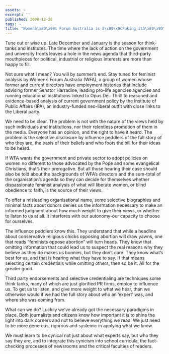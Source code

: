 ```yaml
---
assets: ~
excerpt: ''
published: 2008-12-28
tags: ~
title: "Womenâ\x80\x99s Forum Australia is â\x80\x9CFaking itâ\x80\x9D"
---
```

Tune out or wise up. Late December and January is the season for
think-tanks and institutes. The time where the lack of action on the
government and university fronts leaves a hole in the news agenda that
third-party mouthpieces for political, industrial or religious interests
are more than happy to fill.

Not sure what I mean? You will by summer’s end. Stay tuned for feminist
analysis by Women’s Forum Australia (WFA), a group of women whose former
and current directors have employment histories that include advising
former Senator Harradine, leading pro-life agencies agencies and running
educational institutions linked to Opus Dei. Thrill to reasoned and
evidence-based analysis of current government policy by the Institute of
Public Affairs (IPA), an industry-funded neo-liberal outfit with close
links to the Liberal party.

We need to be clear. The problem is not with the nature of the views
held by such individuals and institutions, nor their relentless
promotion of them in the media. Everyone has an opinion, and the right
to have it heard. The problem is the selective disclosure by influence
peddlers of the full story of who they are, the basis of their beliefs
and who foots the bill for their ideas to be heard.

If WFA wants the government and private sector to adopt policies on
women no different to those advocated by the Pope and some evangelical
Christians, that’s their prerogative. But all those hearing their case
should also be told about the backgrounds of WFA’s directors and the
sum-total of the organisation’s agenda so they can decide for themselves
whether dispassionate feminist analysis of what will liberate women, or
blind obedience to faith, is the source of their views.

To offer a misleading organisational name, some selective biographies
and minimal facts about donors denies us the information necessary to
make an informed judgment about how much weight to give their views, or
whether to listen to us at all. It interferes with our autonomy-our
capacity to choose for ourselves.

The influence peddlers know this. They understand that while a headline
about conservative religious chicks opposing abortion will draw yawns,
one that reads “feminists oppose abortion” will turn heads. They know
that omitting information that could lead us to suspect the real reasons
why they believe as they do makes us bunnies, but they don’t care. They
know what’s best for us, and that is hearing what they have to say. If
that means selecting certain credentials while omitting others, then so
be it. All for the greater good.

Third party endorsements and selective credentialing are techniques some
think tanks, many of which are just glorified PR firms, employ to
influence us. To get us to listen, and give more weight to what we hear,
than we otherwise would if we had the full story about who an ‘expert’
was, and where she was coming from.

What can we do? Luckily we’ve already got the necessary paradigms in
place. Both journalists and citizens know how important it is to shine
the light into dark corners and not to believe everything we read. We
just need to be more generous, rigorous and systemic in applying what we
know.

We must learn to be cynical not just about what experts say, but who
they say they are, and to integrate this cynicism into school curricula,
the fact-checking processes of newsrooms and the critical faculties of
readers.